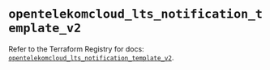 # `opentelekomcloud_lts_notification_template_v2`

Refer to the Terraform Registry for docs: [`opentelekomcloud_lts_notification_template_v2`](https://registry.terraform.io/providers/opentelekomcloud/opentelekomcloud/1.36.40/docs/resources/lts_notification_template_v2).
